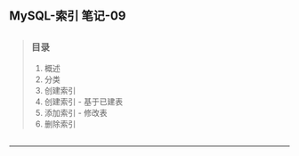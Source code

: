 ## MySQL-索引 笔记-09

> ##
> ### 目录
> 1. 概述
> 2. 分类
> 3. 创建索引
> 4. 创建索引 - 基于已建表
> 5. 添加索引 - 修改表
> 6. 删除索引
> ##

---